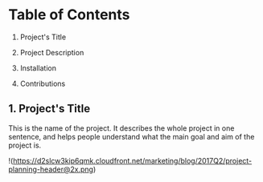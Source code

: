 # Table of Contents

1. Project's Title

2. Project Description

3. Installation

4. Contributions



## 1. Project's Title

This is the name of the project. It describes the whole project in one sentence, and helps
people understand what the main goal and aim of the project is.

!(https://d2slcw3kip6qmk.cloudfront.net/marketing/blog/2017Q2/project-planning-header@2x.png)
